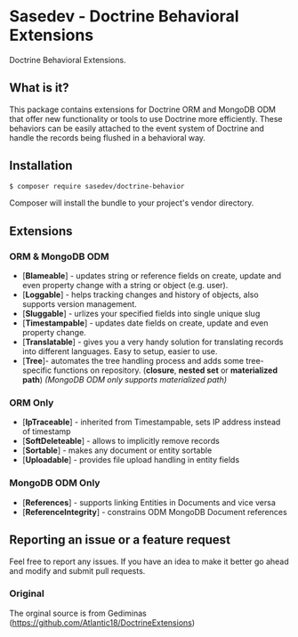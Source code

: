 # Sasedev - Doctrine Behavioral Extensions

Doctrine Behavioral Extensions.

## What is it?

This package contains extensions for Doctrine ORM and MongoDB ODM that offer new functionality or tools to use Doctrine more efficiently. These behaviors can be easily attached to the event system of Doctrine and handle the records being flushed in a behavioral way.

## Installation
```bash
$ composer require sasedev/doctrine-behavior
```
Composer will install the bundle to your project's vendor directory.

## Extensions

### ORM & MongoDB ODM
- [**Blameable**] - updates string or reference fields on create, update and even property change with a string or object (e.g. user).
- [**Loggable**] - helps tracking changes and history of objects, also supports version management.
- [**Sluggable**] - urlizes your specified fields into single unique slug
- [**Timestampable**] - updates date fields on create, update and even property change.
- [**Translatable**] - gives you a very handy solution for translating records into different languages. Easy to setup, easier to use.
- [**Tree**]- automates the tree handling process and adds some tree-specific functions on repository.
(**closure**, **nested set** or **materialized path**)
  _(MongoDB ODM only supports materialized path)_
### ORM Only
- [**IpTraceable**] - inherited from Timestampable, sets IP address instead of timestamp
- [**SoftDeleteable**] - allows to implicitly remove records
- [**Sortable**] - makes any document or entity sortable
- [**Uploadable**] - provides file upload handling in entity fields

### MongoDB ODM Only
- [**References**] - supports linking Entities in Documents and vice versa
- [**ReferenceIntegrity**] - constrains ODM MongoDB Document references


## Reporting an issue or a feature request
Feel free to report any issues. If you have an idea to make it better go ahead and modify and submit pull requests.

### Original
The orginal source is from Gediminas (https://github.com/Atlantic18/DoctrineExtensions)

